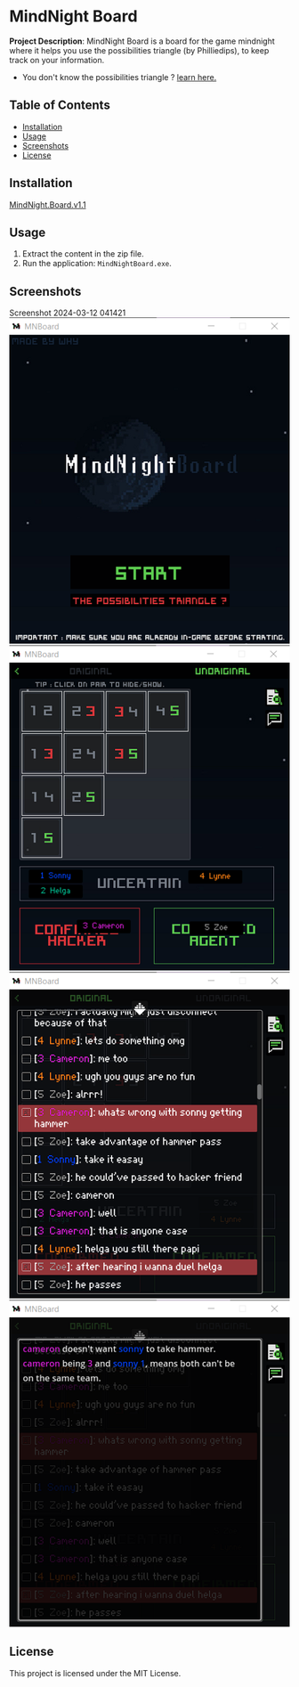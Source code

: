 # MindNight Board

**Project Description**: 
MindNight Board is a board for the game mindnight where it helps you use the possibilities triangle (by Philliedips), to keep track on your information.
- You don't know the possibilities triangle ?
[learn here.](https://www.youtube.com/watch?v=VNBNuD1yv9I)

## Table of Contents
- [Installation](#installation)
- [Usage](#usage)
- [Screenshots](#screenshots)
- [License](#license)

## Installation

[MindNight.Board.v1.1](https://github.com/BreakRyo/MindNight-Board/releases/tag/v.1.2)

## Usage

1. Extract the content in the zip file.
2. Run the application: `MindNightBoard.exe`.


## Screenshots
Screenshot 2024-03-12 041421
![Home](https://raw.githubusercontent.com/BreakRyo/MindNight-Board/main/screenshots/Screenshot%202024-03-12%20041421.png)
![Board](https://raw.githubusercontent.com/BreakRyo/MindNight-Board/main/screenshots/Screenshot%202024-03-12%20041509.png)
![Board](https://raw.githubusercontent.com/BreakRyo/MindNight-Board/main/screenshots/Screenshot%202024-03-12%20053738.png)
![Board](https://raw.githubusercontent.com/BreakRyo/MindNight-Board/main/screenshots/Screenshot%202024-03-12%20054021.png)

## License

This project is licensed under the MIT License.
